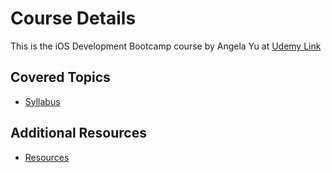 # Course Details
This is the iOS Development Bootcamp course by Angela Yu at [Udemy Link](https://www.udemy.com/course/ios-13-app-development-bootcamp/)



## Covered Topics 

* [Syllabus](syllabus.md)



## Additional Resources
* [Resources](resources.md)